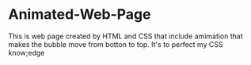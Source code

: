 # Animated-Web-Page
This is web page created by HTML and CSS that include amimation that makes the bubble move from botton to top. It's to perfect my CSS know;edge
